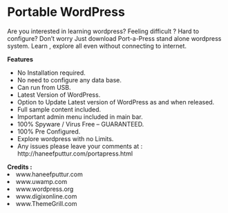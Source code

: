 # Portable WordPress
Are you interested in learning wordpress? Feeling difficult ? Hard to configure? Don’t worry Just download Port-a-Press stand alone wordpress system. Learn , explore all even without connecting to internet.

<strong>Features</strong>

<ul><li>No Installation required.</li><li>No need to configure any data base.</li><li>Can run from USB.</li>
<li>Latest Version of WordPress.</li>
<li>Option to Update Latest version of WordPress as and when released.</li>
<li>Full sample content included.</li>
<li>Important admin menu included in main bar.</li>
<li>100% Spyware / Virus Free &#8211; GUARANTEED.</li>
<li>100% Pre Configured.</li>
<li>Explore wordpress with no Limits.</li>
<li>Any issues please leave your comments at : http://haneefputtur.com/portapress.html</li>
</ul>
<strong>Credits :</strong>
<li>www.haneefputtur.com</li>
<li>www.uwamp.com</li>
<li>www.wordpress.org</li>
<li>www.digixonline.com</li>
<li>www.ThemeGrill.com</li>
